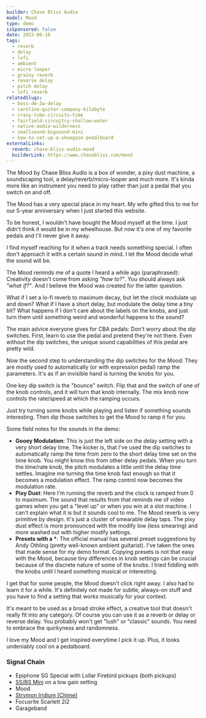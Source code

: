 ```yaml
---
builder: Chase Bliss Audio
model: Mood
type: demo
isSponsored: false
date: 2022-06-10
tags:
  - reverb
  - delay
  - lofi
  - ambient
  - micro looper
  - grainy reverb
  - reverse delay
  - pitch delay
  - lofi reverb
relatedSlugs:
  - boss-dm-2w-delay
  - caroline-guitar-company-kilobyte
  - crazy-tube-circuits-time
  - fairfield-circuitry-shallow-water
  - native-audio-wilderness
  - smallsound-bigsound-mini
  - how-to-set-up-a-shoegaze-pedalboard
externalLinks:
  reverb: chase-bliss-audio-mood
  builderLink: https://www.chasebliss.com/mood
---
```


The Mood by Chase Bliss Audio is a box of wonder, a pixy dust machine, a soundscaping tool, a delay/reverb/micro-looper and much more. It's kinda more like an instrument you need to play rather than just a pedal that you switch on and off.

The Mood has a very special place in my heart. My wife gifted this to me for our 5-year anniversary when I just started this website.

To be honest, I wouldn't have bought the Mood myself at the time. I just didn't think it would be in my wheelhouse. But now it's one of my favorite pedals and I'll never give it away.

I find myself reaching for it when a track needs something special. I often don't approach it with a certain sound in mind. I let the Mood decide what the sound will be.

The Mood reminds me of a quote I heard a while ago (paraphrased): Creativity doesn't come from asking _"how to?"_. You should always ask _"what if?"_. And I believe the Mood was created for the latter question.

What if I set a lo-fi reverb to maximum decay, but let the clock modulate up and down? What if I have a short delay, but modulate the delay time a tiny bit? What happens if I don't care about the labels on the knobs, and just turn them until something weird and wonderful happens to the sound?

The main advice everyone gives for CBA pedals: Don't worry about the dip switches. First, learn to use the pedal and pretend they're not there. Even without the dip switches, the unique sound capabilities of this pedal are pretty wild.

Now the second step to understanding the dip switches for the Mood: They are mostly used to automatically (or with expression pedal) ramp the parameters. It's as if an invisible hand is turning the knobs for you.

One key dip switch is the "bounce" switch. Flip that and the switch of one of the knob controls, and it will turn that knob internally. The mix knob now controls the rate/speed at which the ramping occurs.

Just try turning some knobs while playing and listen if something sounds interesting. Then dip those switches to get the Mood to ramp it for you.

Some field notes for the sounds in the demo:

- **Gooey Modulation**: This is just the left side on the delay setting with a very short delay time. The kicker is, that I've used the dip switches to automatically ramp the time from zero to the short delay time set on the time knob. You might know this from other delay pedals. When you turn the time/rate knob, the pitch modulates a little until the delay time settles. Imagine me turning the time knob fast enough so that it becomes a modulation effect. The ramp control now becomes the modulation rate.
- **Pixy Dust**: Here I'm running the reverb and the clock is ramped from 0 to maximum. The sound that results from that reminds me of video games when you get a "level up" or when you win at a slot machine. I can't explain what it is but it sounds cool to me. The Mood reverb is very primitive by design. It's just a cluster of smearable delay taps. The pixy dust effect is more pronounced with the modify low (less smearing) and more washed out with higher modify settings.
- **Presets with a \***: The official manual has several preset suggestions by Andy Othling (pretty well-known ambient guitarist). I've taken the ones that made sense for my demo format. Copying presets is not that easy with the Mood, because tiny differences in knob settings can be crucial because of the discrete nature of some of the knobs. I tried fiddling with the knobs until I heard something musical or interesting.

I get that for some people, the Mood doesn't click right away. I also had to learn it for a while. It's definitely not made for subtle, always-on stuff and you have to find a setting that works musically for your context.

It's meant to be used as a broad stroke effect, a creative tool that doesn't really fit into any category. Of course you can use it as a reverb or delay or reverse delay. You probably won't get "lush" or "classic" sounds. You need to embrace the quirkyness and randomness.

I love my Mood and I get inspired everytime I pick it up. Plus, it looks undeniably cool on a pedalboard.

### Signal Chain

- Epiphone SG Special with Lollar Firebird pickups (both pickups)
- [SS/BS Mini](/demos/smallsound-bigsound-mini) on a low gain setting
- Mood
- [Strymon Iridium (Chime)](/demos/strymon-iridium)
- Focusrite Scarlett 2i2
- Garageband
